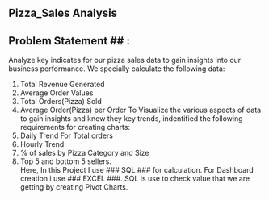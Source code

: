 ## Pizza_Sales Analysis ##
## Problem Statement ##  :
Analyze key indicates for our pizza sales data to gain insights into our business performance.
We specially calculate the following data:
1. Total Revenue Generated
2. Average Order Values
3. Total Orders(Pizza) Sold
4. Average Order(Pizza) per Order
To Visualize the various aspects of data to gain insights and know they key trends, indentified the following requirements for creating charts:
1. Daily Trend For Total orders
2. Hourly Trend
3. % of sales by Pizza Category and Size
4. Top 5 and bottom 5 sellers.   
Here, In this Project I use ### SQL ### for calculation. For Dashboard creation i use ### EXCEL ###.
SQL is use to check value that we are getting by creating Pivot Charts. 
